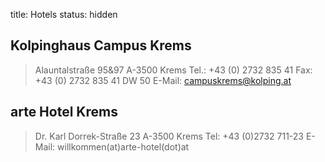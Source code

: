 title: Hotels
status: hidden

## Kolpinghaus Campus Krems

>Alauntalstraße 95&97
>A-3500 Krems
>Tel.: +43 (0) 2732 835 41
>Fax: +43 (0) 2732 835 41 DW 50
>E-Mail: campuskrems@kolping.at




## arte Hotel Krems 
>Dr. Karl Dorrek-Straße 23
>A-3500 Krems
>Tel: +43 (0)2732 711-23
>E-Mail: willkommen(at)arte-hotel(dot)at
